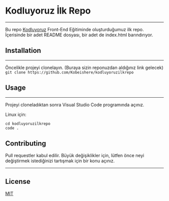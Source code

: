 # Kodluyoruz İlk Repo
----
Bu repo [Kodluyoruz](https://www.kodluyoruz.org/) Front-End Eğitiminde oluşturduğumuz ilk repo. İçerisinde bir adet README dosyası, bir adet de index.html barındırıyor.


## Installation
----
Öncelikle projeyi clonelayın. (Buraya sizin reponuzdan aldığınız link gelecek)
``
git clone https://github.com/Kobeishere/kodluyoruzilkrepo
``
## Usage
---
Projeyi cloneladıktan sonra Visual Studio Code programında açınız.

Linux için:

````
cd kodluyoruzilkrepo
code .
````
## Contributing
Pull requestler kabul edilir. Büyük değişiklikler için, lütfen önce neyi değiştirmek istediğinizi tartışmak için bir konu açınız.

---
## License

[MIT](https://choosealicense.com/licenses/mit/)